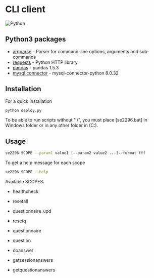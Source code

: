 # CLI client

![Python](https://img.shields.io/badge/python-v3.11+-red.svg)

## Python3 packages



- [argparse] - Parser for command-line options, arguments and sub-commands
- [requests] - Python HTTP library.
- [pandas] - pandas 1.5.3
- [mysql.connector] - mysql-connector-python 8.0.32

## Installation
For a quick installation 

```sh
python deploy.py
```
To be able to run scripts without "./", you must place [se2296.bat] in Windows folder or in any other folder in (C:).
## Usage 
```sh
se2296 SCOPE --param1 value1 [--param2 value2 ...]--format fff 
```
To get a help message for each scope
```sh
se2296 SCOPE --help
```
Available SCOPES: 
* healthcheck
* resetall
* questionnaire_upd
* resetq
* questionnaire
* question
* doanswer
* getsessionanswers
* getquestionanswers



   [argparse]: https://docs.python.org/3/library/argparse.html
   [pytest]: https://docs.pytest.org/en/stable/
   [requests]: https://requests.readthedocs.io/en/master/
   [mysql.connector]: https://pypi.org/project/mysql-connector-python/
   [pandas]: https://pypi.org/project/pandas/
   
   [document]: https://courses.pclab.ece.ntua.gr/pluginfile.php/11027/mod_resource/content/1/project-softeng20b-rest-cli-specs-v1.0.pdf
